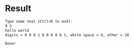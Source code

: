 # Result

```bash
Type some text (Ctrl+D to end):
9 3
hello world
digits = 0 0 0 1 0 0 0 0 0 1, white space = 4, other = 10

Done!
```
